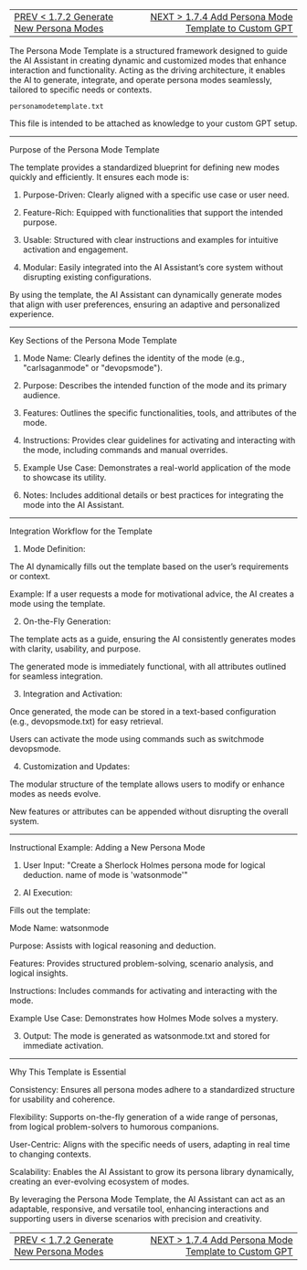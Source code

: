 <TABLE width="100%"><TR><TD align="left"><a href="‐-1.7.2-Generate-New-Persona-Modes.md">PREV < 1.7.2 Generate New Persona Modes</a></TD><TD align="right"><a href="‐-1.7.4-Add-Persona-Mode-Template-to-Custom-GPT.md">NEXT > 1.7.4 Add Persona Mode Template to Custom GPT</a></TD></TR></TABLE>

The Persona Mode Template is a structured framework designed to guide the AI Assistant in creating dynamic and customized modes that enhance interaction and functionality. Acting as the driving architecture, it enables the AI to generate, integrate, and operate persona modes seamlessly, tailored to specific needs or contexts.

`personamodetemplate.txt`

This file is intended to be attached as knowledge to your custom GPT setup.

---

Purpose of the Persona Mode Template

The template provides a standardized blueprint for defining new modes quickly and efficiently. It ensures each mode is:

1. Purpose-Driven: Clearly aligned with a specific use case or user need.


2. Feature-Rich: Equipped with functionalities that support the intended purpose.


3. Usable: Structured with clear instructions and examples for intuitive activation and engagement.


4. Modular: Easily integrated into the AI Assistant’s core system without disrupting existing configurations.



By using the template, the AI Assistant can dynamically generate modes that align with user preferences, ensuring an adaptive and personalized experience.


---

Key Sections of the Persona Mode Template

1. Mode Name: Clearly defines the identity of the mode (e.g., "carlsaganmode" or "devopsmode").


2. Purpose: Describes the intended function of the mode and its primary audience.


3. Features: Outlines the specific functionalities, tools, and attributes of the mode.


4. Instructions: Provides clear guidelines for activating and interacting with the mode, including commands and manual overrides.


5. Example Use Case: Demonstrates a real-world application of the mode to showcase its utility.


6. Notes: Includes additional details or best practices for integrating the mode into the AI Assistant.




---

Integration Workflow for the Template

1. Mode Definition:

The AI dynamically fills out the template based on the user’s requirements or context.

Example: If a user requests a mode for motivational advice, the AI creates a mode using the template.



2. On-the-Fly Generation:

The template acts as a guide, ensuring the AI consistently generates modes with clarity, usability, and purpose.

The generated mode is immediately functional, with all attributes outlined for seamless integration.



3. Integration and Activation:

Once generated, the mode can be stored in a text-based configuration (e.g., devopsmode.txt) for easy retrieval.

Users can activate the mode using commands such as switchmode devopsmode.



4. Customization and Updates:

The modular structure of the template allows users to modify or enhance modes as needs evolve.

New features or attributes can be appended without disrupting the overall system.





---

Instructional Example: Adding a New Persona Mode

1. User Input: "Create a Sherlock Holmes persona mode for logical deduction. name of mode is 'watsonmode'"


2. AI Execution:

Fills out the template:

Mode Name: watsonmode

Purpose: Assists with logical reasoning and deduction.

Features: Provides structured problem-solving, scenario analysis, and logical insights.

Instructions: Includes commands for activating and interacting with the mode.

Example Use Case: Demonstrates how Holmes Mode solves a mystery.




3. Output: The mode is generated as watsonmode.txt and stored for immediate activation.




---

Why This Template is Essential

Consistency: Ensures all persona modes adhere to a standardized structure for usability and coherence.

Flexibility: Supports on-the-fly generation of a wide range of personas, from logical problem-solvers to humorous companions.

User-Centric: Aligns with the specific needs of users, adapting in real time to changing contexts.

Scalability: Enables the AI Assistant to grow its persona library dynamically, creating an ever-evolving ecosystem of modes.


By leveraging the Persona Mode Template, the AI Assistant can act as an adaptable, responsive, and versatile tool, enhancing interactions and supporting users in diverse scenarios with precision and creativity.



<TABLE width="100%"><TR><TD align="left"><a href="‐-1.7.2-Generate-New-Persona-Modes.md">PREV < 1.7.2 Generate New Persona Modes</a></TD><TD align="right"><a href="‐-1.7.4-Add-Persona-Mode-Template-to-Custom-GPT.md">NEXT > 1.7.4 Add Persona Mode Template to Custom GPT</a></TD></TR></TABLE>
